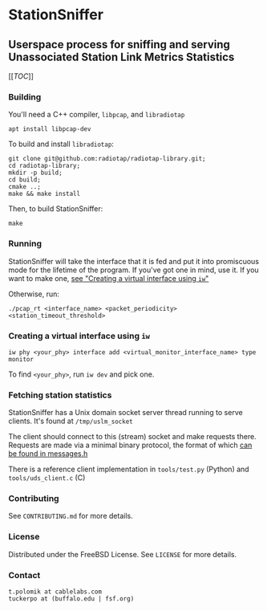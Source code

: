 # StationSniffer

## Userspace process for sniffing and serving Unassociated Station Link Metrics Statistics

[[_TOC_]]
### **Building**

You'll need a C++ compiler, `libpcap`, and `libradiotap`

```apt install libpcap-dev```

To build and install `libradiotap`:

```
git clone git@github.com:radiotap/radiotap-library.git;
cd radiotap-library;
mkdir -p build;
cd build;
cmake ..;
make && make install
```

Then, to build StationSniffer:

```make```

### **Running**

StationSniffer will take the interface that it is fed and put it into promiscuous mode for the lifetime of the program. If you've got one in mind, use it. If you want to make one, [see "Creating a virtual interface using `iw`"](#creating-a-virtual-interface-using-iw)

Otherwise, run:

```./pcap_rt <interface_name> <packet_periodicity> <station_timeout_threshold>```


### **Creating a virtual interface using `iw`**

```iw phy <your_phy> interface add <virtual_monitor_interface_name> type monitor```

To find `<your_phy>`, run ```iw dev``` and pick one.

### **Fetching station statistics**

StationSniffer has a Unix domain socket server thread running to serve clients. It's found at `/tmp/uslm_socket`

The client should connect to this (stream) socket and make requests there. Requests are made via a minimal binary protocol, the format of which [can be found in messages.h](https://gitlab.com/prpl-foundation/prplmesh/stationsniffer/-/blob/feature/un_sock_ipc/messages.h)

There is a reference client implementation in `tools/test.py` (Python) and `tools/uds_client.c` (C)

### **Contributing**

See `CONTRIBUTING.md` for more details.

### **License**

Distributed under the FreeBSD License. See `LICENSE` for more details.

### **Contact**

```
t.polomik at cablelabs.com
tuckerpo at (buffalo.edu | fsf.org)
```